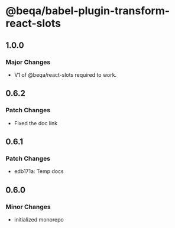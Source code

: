 # @beqa/babel-plugin-transform-react-slots

## 1.0.0

### Major Changes

- V1 of @beqa/react-slots required to work.

## 0.6.2

### Patch Changes

- Fixed the doc link

## 0.6.1

### Patch Changes

- edb171a: Temp docs

## 0.6.0

### Minor Changes

- initialized monorepo

